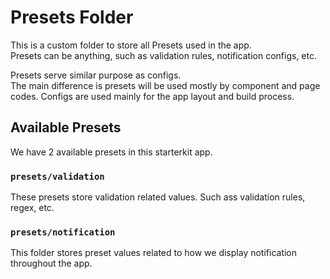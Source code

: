 # Presets Folder

This is a custom folder to store all Presets used in the app.  
Presets can be anything, such as validation rules, notification configs, etc.

Presets serve similar purpose as configs.  
The main difference is presets will be used mostly by component and page codes.
Configs are used mainly for the app layout and build process.

## Available Presets

We have 2 available presets in this starterkit app.

### `presets/validation`

These presets store validation related values. Such ass validation rules, regex, etc.

### `presets/notification`

This folder stores preset values related to how we display notification throughout the app.
